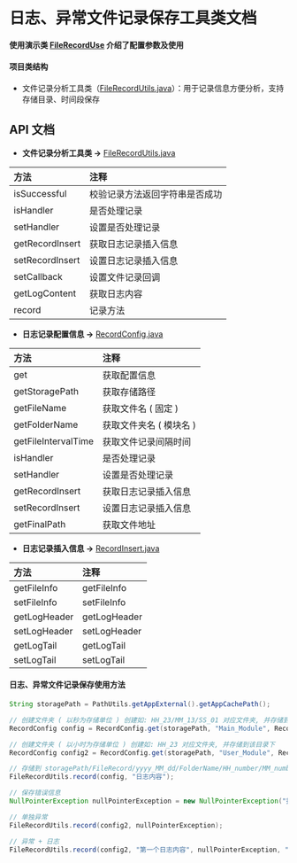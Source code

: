 # 日志、异常文件记录保存工具类文档

#### 使用演示类 [FileRecordUse](https://github.com/afkT/DevUtils/blob/master/app/src/main/java/utils_use/record/FileRecordUse.java) 介绍了配置参数及使用

#### 项目类结构

* 文件记录分析工具类（[FileRecordUtils.java](https://github.com/afkT/DevUtils/blob/master/lib/DevApp/src/main/java/dev/utils/common/assist/record/FileRecordUtils.java)）：用于记录信息方便分析，支持存储目录、时间段保存

## API 文档

* **文件记录分析工具类 ->** [FileRecordUtils.java](https://github.com/afkT/DevUtils/blob/master/lib/DevApp/src/main/java/dev/utils/common/assist/record/FileRecordUtils.java)

| 方法 | 注释 |
| :- | :- |
| isSuccessful | 校验记录方法返回字符串是否成功 |
| isHandler | 是否处理记录 |
| setHandler | 设置是否处理记录 |
| getRecordInsert | 获取日志记录插入信息 |
| setRecordInsert | 设置日志记录插入信息 |
| setCallback | 设置文件记录回调 |
| getLogContent | 获取日志内容 |
| record | 记录方法 |


* **日志记录配置信息 ->** [RecordConfig.java](https://github.com/afkT/DevUtils/blob/master/lib/DevApp/src/main/java/dev/utils/common/assist/record/RecordConfig.java)

| 方法 | 注释 |
| :- | :- |
| get | 获取配置信息 |
| getStoragePath | 获取存储路径 |
| getFileName | 获取文件名 ( 固定 ) |
| getFolderName | 获取文件夹名 ( 模块名 ) |
| getFileIntervalTime | 获取文件记录间隔时间 |
| isHandler | 是否处理记录 |
| setHandler | 设置是否处理记录 |
| getRecordInsert | 获取日志记录插入信息 |
| setRecordInsert | 设置日志记录插入信息 |
| getFinalPath | 获取文件地址 |


* **日志记录插入信息 ->** [RecordInsert.java](https://github.com/afkT/DevUtils/blob/master/lib/DevApp/src/main/java/dev/utils/common/assist/record/RecordInsert.java)

| 方法 | 注释 |
| :- | :- |
| getFileInfo | getFileInfo |
| setFileInfo | setFileInfo |
| getLogHeader | getLogHeader |
| setLogHeader | setLogHeader |
| getLogTail | getLogTail |
| setLogTail | setLogTail |

#### 日志、异常文件记录保存使用方法
```java
String storagePath = PathUtils.getAppExternal().getAppCachePath();

// 创建文件夹 ( 以秒为存储单位 ) 创建如: HH_23/MM_13/SS_01 对应文件夹, 并存储到该目录下
RecordConfig config = RecordConfig.get(storagePath, "Main_Module", RecordConfig.TIME.HH);

// 创建文件夹 ( 以小时为存储单位 ) 创建如: HH_23 对应文件夹, 并存储到该目录下
RecordConfig config2 = RecordConfig.get(storagePath, "User_Module", RecordConfig.TIME.HH);

// 存储到 storagePath/FileRecord/yyyy_MM_dd/FolderName/HH_number/MM_number/SS_number/ 内
FileRecordUtils.record(config, "日志内容");

// 保存错误信息
NullPointerException nullPointerException = new NullPointerException("报错啦, null 异常啊");

// 单独异常
FileRecordUtils.record(config2, nullPointerException);

// 异常 + 日志
FileRecordUtils.record(config2, "第一个日志内容", nullPointerException, "其他日志内容");
```